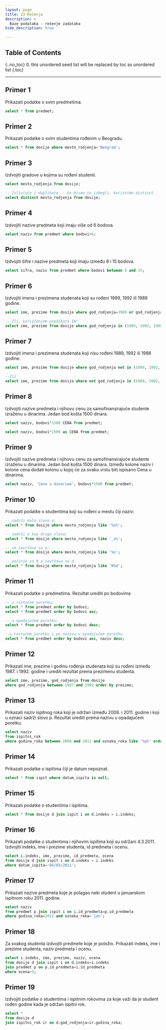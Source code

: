 ```yaml
---
layout: page
title: Z3-Rešenja
description: >
  Baze podataka - rešenje zadataka
hide_description: true

---
```


## Table of Contents
{:.no_toc}
0. this unordered seed list will be replaced by toc as unordered list
{:toc}

---

## Primer 1

Prikazati podatke o svim predmetima.

```sql
select * from predmet;
```

## Primer 2

Prikazati podatke o svim studentima rođenim u Beogradu.

```sql
select * from dosije where mesto_rodjenja='Beograd';
```

## Primer 3

Izdvojiti gradove u kojima su rođeni studenti.

```sql
select mesto_rodjenja from dosije;

-- Izlistaće i duplikate... Da bismo to izbegli, koristimo distinct.
select distinct mesto_rodjenja from dosije;
```

## Primer 4

Izdvojiti nazive predmeta koji imaju više od 6 bodova.

```sql
select naziv from predmet where bodovi>6;
```

## Primer 5

Izdvojiti šifre i nazive predmeta koji imaju između 8 i 15 bodova.

```sql
select sifra, naziv from predmet where bodovi between 8 and 15;
```

## Primer 6

Izdvojiti imena i prezimena studenata koji su rođeni 1989, 1992 ili 1988 godine.

```sql
select ime, prezime from dosije where god_rodjenja=1989 or god_rodjenja=1992 or god_rodjenja=1998;

-- Ili, korišćenjem predikata IN:
select ime, prezime from dosije where god_rodjenja in (1989, 1992, 1998);

```

## Primer 7

Izdvojiti imena i prezimena studenata koji nisu rođeni 1989, 1992 ili 1988 godine.

```sql
select ime, prezime from dosije where god_rodjenja not in (1989, 1992, 1998);

--Ili
select ime, prezime from dosije where not god_rodjenja in (1989, 1992, 1998);
```

## Primer 8

Izdvojiti nazive predmeta i njihovu cenu za samofinansirajuće studente izraženu u dinarima. 
Jedan bod košta 1500 dinara.

```sql
select naziv, bodovi*1500 CENA from predmet; 

select naziv, bodovi*1500 as CENA from predmet;
```

## Primer 9

Izdvojiti nazive predmeta i njihovu cenu za samofinansirajuće studente izraženu u dinarima. 
Jedan bod košta 1500 dinara. Između kolone naziv i kolone cena dodati kolonu u kojoj će za svaku vrstu biti ispisano Cena u dinarima.

```sql
select naziv, 'Cena u dinarima', bodovi*1500 from predmet;
```

## Primer 10

Prikazati podatke o studentima koji su rođeni u mestu čiji naziv:

```sql
-- sadrži malo slovo o;
select * from dosije where mesto_rodjenja like '%o%';

-- sadrži o kao drugo slovo;
select * from dosije where mesto_rodjenja like '_o%';

-- se završava sa e;
select * from dosije where mesto_rodjenja like '%o';

-- počinje sa N a završava sa d.
select * from dosije where mesto_rodjenja like 'N%d';
```

## Primer 11

Prikazati podatke o predmetima. Rezultat urediti po bodovima

```sql
-- u rastućem poretku;
select * from predmet order by bodovi;
select * from predmet order by bodovi asc;

-- u opadajućem poretku;
select * from predmet order by bodovi desc;

--u rastućem poretku i po nazivu u opadajućem poretku.
select * from predmet order by bodovi asc, naziv desc;
```

## Primer 12

Prikazati ime, prezime i godinu rođenja studenata koji su rođeni između 1987. i 1992. godine i urediti rezultat prema prezimenu studenta.

```sql
select ime, prezime, god_rodjenja from dosije
where god_rodjenja between 1987 and 1992 order by prezime;
```

## Primer 13

Prikazati naziv ispitnog roka koji je održan između 2008. i 2011. godine i koji u oznaci sadrži slovo p. 
Rezultat urediti prema nazivu u opadajućem poretku.

```sql
select naziv
from ispitni_rok
where godina_roka between 2008 and 2011 and oznaka_roka like '%p%' order by naziv desc;
```

## Primer 14

Prikazati podatke o ispitima čiji je datum nepoznat.

```sql
select * from ispit where datum_ispita is null;
```

## Primer 15

Prikazati podatke o studentima i ispitima.

```sql
select * from dosije d join ispit i on d.indeks = i.indeks;
```

## Primer 16

Prikazati podatke o studentima i njihovim ispitima koji su održani 4.3.2011. 
Izdvojiti indeks, ime i prezime studenta, id predmeta i ocenu.

```sql
select i.indeks, ime, prezime, id_predmeta, ocena 
from dosije d join ispit i on d.indeks = i.indeks 
where datum_ispita='04/03/2011';
```

## Primer 17

Prikazati nazive predmeta koje je polagao neki student u januarskom ispitnom roku 2011. godine.

```sql
select naziv
from predmet p join ispit i on i.id_predmeta=p.id_predmeta 
where godina_roka=2011 and oznaka_roka='jan';
```

## Primer 18

Za svakog studenta izdvojiti predmete koje je položio. 
Prikazati indeks, ime i prezime studenta, naziv predmeta i ocenu.

```sql
select i.indeks, ime, prezime, naziv, ocena
from dosije d join ispit i on d.indeks=i.indeks 
join predmet p on p.id_predmeta=i.id_predmeta
where ocena>5;
```

## Primer 19

Izdvojiti podatke o studentima i ispitnim rokovima za koje važi da je student rođen godine kada je održan ispitni rok.

```sql
select *
from dosije d 
join ispitni_rok ir on d.god_rodjenja=ir.godina_roka;
```